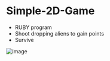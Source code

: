 # Simple-2D-Game
- RUBY program
- Shoot dropping aliens to gain points
- Survive

![image](https://user-images.githubusercontent.com/83964824/207287270-f5903e10-27b6-410b-9ef5-b06eaad36f1b.png)
